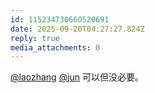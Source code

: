 ```yaml
---
id: 115234730660520691
date: 2025-09-20T04:27:27.824Z
reply: true
media_attachments: 0
---
```


<p><span class="h-card" translate="no"><a href="https://suo.si/@laozhang" class="u-url mention" rel="nofollow noopener" target="_blank">@<span>laozhang</span></a></span> <span class="h-card" translate="no"><a href="https://social.luzhaojun.com/@jun" class="u-url mention" rel="nofollow noopener" target="_blank">@<span>jun</span></a></span> 可以但没必要。</p>
